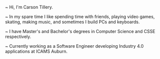 ~ Hi, I'm Carson Tillery. 

~ In my spare time I like spending time with friends, playing video games, skating, making music, and sometimes I build PCs and keyboards.

~ I have Master's and Bachelor's degrees in Computer Science and CSSE respectively. 

~ Currently working as a Software Engineer developing Industry 4.0 applications at ICAMS Auburn.
